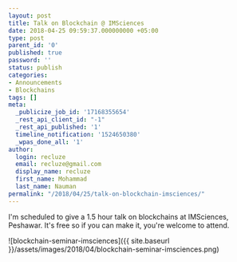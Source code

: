 ```yaml
---
layout: post
title: Talk on Blockchain @ IMSciences
date: 2018-04-25 09:59:37.000000000 +05:00
type: post
parent_id: '0'
published: true
password: ''
status: publish
categories:
- Announcements
- Blockchains
tags: []
meta:
  _publicize_job_id: '17168355654'
  _rest_api_client_id: "-1"
  _rest_api_published: '1'
  timeline_notification: '1524650380'
  _wpas_done_all: '1'
author:
  login: recluze
  email: recluze@gmail.com
  display_name: recluze
  first_name: Mohammad
  last_name: Nauman
permalink: "/2018/04/25/talk-on-blockchain-imsciences/"
---
```

I'm scheduled to give a 1.5 hour talk on blockchains at IMSciences, Peshawar. It's free so if you can make it, you're welcome to attend.

![blockchain-seminar-imsciences]({{ site.baseurl }}/assets/images/2018/04/blockchain-seminar-imsciences.png)

